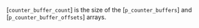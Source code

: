 [`counter_buffer_count`] is the size of the [`p_counter_buffers`] and
[`p_counter_buffer_offsets`] arrays.